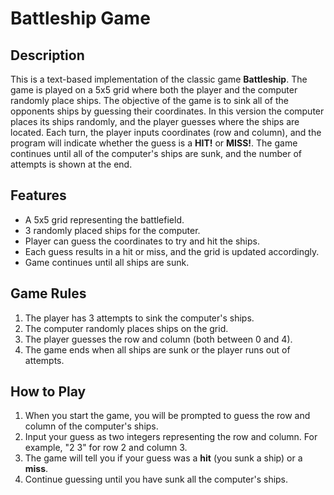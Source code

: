 # Battleship Game

## Description

This is a text-based implementation of the classic game **Battleship**. The game is played on a 5x5 grid where both the player and the computer randomly place ships. The objective of the game is to sink all of the opponents ships by guessing their coordinates. In this version the computer places its ships randomly, and the player guesses where the ships are located. Each turn, the player inputs coordinates (row and column), and the program will indicate whether the guess is a **HIT!** or **MISS!**. The game continues until all of the computer's ships are sunk, and the number of attempts is shown at the end.

## Features

- A 5x5 grid representing the battlefield.
- 3 randomly placed ships for the computer.
- Player can guess the coordinates to try and hit the ships.
- Each guess results in a hit or miss, and the grid is updated accordingly.
- Game continues until all ships are sunk.

## Game Rules

1. The player has 3 attempts to sink the computer's ships.
2. The computer randomly places ships on the grid.
3. The player guesses the row and column (both between 0 and 4).
4. The game ends when all ships are sunk or the player runs out of attempts.

## How to Play

1. When you start the game, you will be prompted to guess the row and column of the computer's ships.
2. Input your guess as two integers representing the row and column. For example, "2 3" for row 2 and column 3.
3. The game will tell you if your guess was a **hit** (you sunk a ship) or a **miss**.
4. Continue guessing until you have sunk all the computer's ships.
